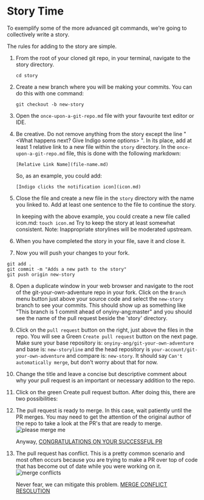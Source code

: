 # Story Time

To exemplify some of the more advanced git commands, we're going to
collectively write a story.

The rules for adding to the story are simple.

1. From the root of your cloned git repo, in your terminal, navigate to the
   story directory.

   ```
   cd story
   ```

2. Create a new branch where you will be making your commits. You can do this
   with one command:

   ```
   git checkout -b new-story
   ```

3. Open the `once-upon-a-git-repo.md` file with your favourite text editor or
   IDE.

4. Be creative. Do not remove anything from the story except the line "<What happens next? Give Indigo some options>
". In its place, add at least 1 relative link to a new file within the `story` directory. In the
   `once-upon-a-git-repo.md` file, this is done with the following markdown:

   ```
   [Relative Link Name](file-name.md)
   ```

   So, as an example, you could add:

   ```
   [Indigo clicks the notification icon](icon.md)
   ```


5. Close the file and create a new file in the `story` directory with the name you linked to. Add at
   least one sentence to the file to continue the story. 
   
   In keeping with the above example, you could create a new file called icon.md: `touch
   icon.md`
   Try to keep the story at least somewhat consistent. Note: Inappropriate storylines will be
   moderated upstream.

6. When you have completed the story in your file, save it and close it.


7. Now you will push your changes to your fork.

```
git add .
git commit -m "Adds a new path to the story"
git push origin new-story
```

8. Open a duplicate window in your web browser and navigate to the root of the
   git-your-own-adventure repo in your fork. Click on the `Branch` menu button
   just above your source code and select the `new-story` branch to see your commits. This should
   show up as something like "This branch is 1 commit ahead of
   onyiny-ang:master" and you should see the name of the pull request beside
   the 'story' directory.

9. Click on the `pull request` button on the right, just above the files in the
   repo. You will see a Green `Create pull request` button on the next page.
   Make sure your base repository is: `onyiny-ang/git-your-own-adventure` and
   base is: `new-storyline` and the head repository is
   `your-account/git-your-own-adventure` and compare is: `new-story`. It should
   say `Can't automatically merge`, but don't worry about that for now.

10. Change the title and leave a concise but descriptive comment about why your pull request is an
   important or necessary addition to the repo.

11. Click on the green Create pull request button.
After doing this, there are two possibilities:

1. The pull request is ready to merge. In this case, wait patiently until the
   PR merges. You may need to get the attention of the original author of the
   repo to take a look at the PR's that are ready to merge.
   ![please merge
   me](http://null.perl-hackers.net/wp-content/uploads/2015/01/19228517.jpg)

   Anyway, [CONGRATULATIONS ON YOUR SUCCESSFUL PR](success.md)

2. The pull request has conflict. This is a pretty common scenario and most
   often occurs because you are trying to make a PR over top of code that has
   become out of date while you were working on it.
   ![merge conflicts](https://img.devrant.com/devrant/rant/r_477918_w6Khj.jpg)

   Never fear, we can mitigate
   this problem. [MERGE CONFLICT RESOLUTION](conflict-resolution.md)

